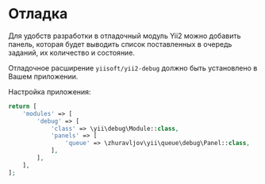 Отладка
=======

Для удобств разработки в отладочный модуль Yii2 можно добавить панель, которая будет выводить список
поставленных в очередь заданий, их количество и состояние.

Отладочное расширение `yiisoft/yii2-debug` должно быть установлено в Вашем приложении.

Настройка приложения:

```php
return [
    'modules' => [
        'debug' => [
            'class' => \yii\debug\Module::class,
            'panels' => [
                'queue' => \zhuravljov\yii\queue\debug\Panel::class,
            ],
        ],
    ],
];
```
